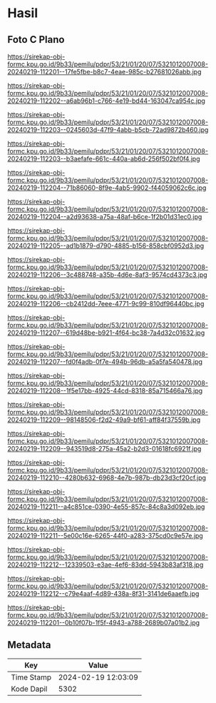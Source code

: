 # Hasil

## Foto C Plano

https://sirekap-obj-formc.kpu.go.id/9b33/pemilu/pdpr/53/21/01/20/07/5321012007008-20240219-112201--17fe5fbe-b8c7-4eae-985c-b27681026abb.jpg

https://sirekap-obj-formc.kpu.go.id/9b33/pemilu/pdpr/53/21/01/20/07/5321012007008-20240219-112202--a6ab96b1-c766-4e19-bd44-163047ca954c.jpg

https://sirekap-obj-formc.kpu.go.id/9b33/pemilu/pdpr/53/21/01/20/07/5321012007008-20240219-112203--0245603d-47f9-4abb-b5cb-72ad9872b460.jpg

https://sirekap-obj-formc.kpu.go.id/9b33/pemilu/pdpr/53/21/01/20/07/5321012007008-20240219-112203--b3aefafe-661c-440a-ab6d-256f502bf0f4.jpg

https://sirekap-obj-formc.kpu.go.id/9b33/pemilu/pdpr/53/21/01/20/07/5321012007008-20240219-112204--71b86060-8f9e-4ab5-9902-f44059062c6c.jpg

https://sirekap-obj-formc.kpu.go.id/9b33/pemilu/pdpr/53/21/01/20/07/5321012007008-20240219-112204--a2d93638-a75a-48af-b6ce-1f2b01d31ec0.jpg

https://sirekap-obj-formc.kpu.go.id/9b33/pemilu/pdpr/53/21/01/20/07/5321012007008-20240219-112205--ad1b1879-d790-4885-b156-858cbf0952d3.jpg

https://sirekap-obj-formc.kpu.go.id/9b33/pemilu/pdpr/53/21/01/20/07/5321012007008-20240219-112206--3c488748-a35b-4d6e-8af3-9574cd4373c3.jpg

https://sirekap-obj-formc.kpu.go.id/9b33/pemilu/pdpr/53/21/01/20/07/5321012007008-20240219-112206--cb2412dd-7eee-4771-9c99-810df96440bc.jpg

https://sirekap-obj-formc.kpu.go.id/9b33/pemilu/pdpr/53/21/01/20/07/5321012007008-20240219-112207--619d48be-b921-4f64-bc38-7a4d32c01632.jpg

https://sirekap-obj-formc.kpu.go.id/9b33/pemilu/pdpr/53/21/01/20/07/5321012007008-20240219-112207--fd0f4adb-0f7e-494b-96db-a5a5fa540478.jpg

https://sirekap-obj-formc.kpu.go.id/9b33/pemilu/pdpr/53/21/01/20/07/5321012007008-20240219-112208--1f5e17bb-4925-44cd-8318-85a715466a76.jpg

https://sirekap-obj-formc.kpu.go.id/9b33/pemilu/pdpr/53/21/01/20/07/5321012007008-20240219-112209--98148506-f2d2-49a9-bf61-aff84f37559b.jpg

https://sirekap-obj-formc.kpu.go.id/9b33/pemilu/pdpr/53/21/01/20/07/5321012007008-20240219-112209--943519d8-275a-45a2-b2d3-01618fc6921f.jpg

https://sirekap-obj-formc.kpu.go.id/9b33/pemilu/pdpr/53/21/01/20/07/5321012007008-20240219-112210--4280b632-6968-4e7b-987b-db23d3cf20cf.jpg

https://sirekap-obj-formc.kpu.go.id/9b33/pemilu/pdpr/53/21/01/20/07/5321012007008-20240219-112211--a4c851ce-0390-4e55-857c-84c8a3d092eb.jpg

https://sirekap-obj-formc.kpu.go.id/9b33/pemilu/pdpr/53/21/01/20/07/5321012007008-20240219-112211--5e00c16e-6265-44f0-a283-375cd0c9e57e.jpg

https://sirekap-obj-formc.kpu.go.id/9b33/pemilu/pdpr/53/21/01/20/07/5321012007008-20240219-112212--12339503-e3ae-4ef6-83dd-5943b83af318.jpg

https://sirekap-obj-formc.kpu.go.id/9b33/pemilu/pdpr/53/21/01/20/07/5321012007008-20240219-112212--c79e4aaf-4d89-438a-8f31-3141de6aaefb.jpg

https://sirekap-obj-formc.kpu.go.id/9b33/pemilu/pdpr/53/21/01/20/07/5321012007008-20240219-112201--0b10f07b-1f5f-4943-a788-2689b07a01b2.jpg


## Metadata

| Key        | Value               |
| ---------- | ------------------- |
| Time Stamp | 2024-02-19 12:03:09 |
| Kode Dapil | 5302                |



